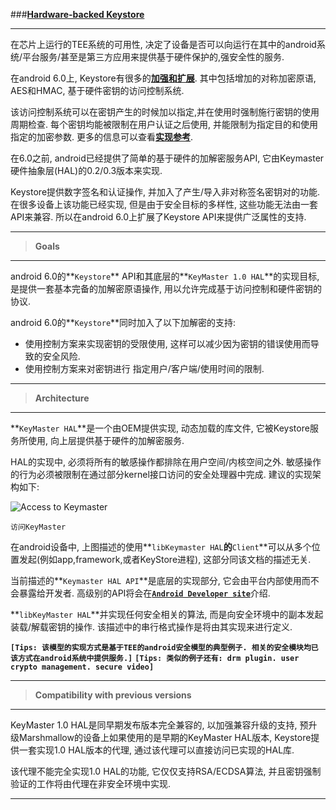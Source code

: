 
###[**Hardware-backed Keystore**](http://source.android.com/security/keystore/index.html)

-----
在芯片上运行的TEE系统的可用性, 决定了设备是否可以向运行在其中的android系统/平台服务/甚至是第三方应用来提供基于硬件保护的,强安全性的服务.

在android 6.0上, Keystore有很多的[**加强和扩展**](http://source.android.com/security/keystore/features.html). 其中包括增加的对称加密原语, AES和HMAC, 基于硬件密钥的访问控制系统. 

该访问控制系统可以在密钥产生的时候加以指定,并在使用时强制施行密钥的使用周期检查. 每个密钥均能被限制在用户认证之后使用, 并能限制为指定目的和使用指定的加密参数. 更多的信息可以查看[**实现参考**](http://source.android.com/security/keystore/implementer-ref.html).

在6.0之前, android已经提供了简单的基于硬件的加解密服务API, 它由Keymaster硬件抽象层(HAL)的0.2/0.3版本来实现. 

Keystore提供数字签名和认证操作, 并加入了产生/导入非对称签名密钥对的功能. 在很多设备上该功能已经实现, 但是由于安全目标的多样性, 这些功能无法由一套API来兼容. 所以在android 6.0上扩展了Keystore API来提供广泛属性的支持.

-----
> **Goals**

-----
android 6.0的**`Keystore`** API和其底层的**`KeyMaster 1.0 HAL`**的实现目标, 是提供一套基本完备的加解密原语操作, 用以允许完成基于访问控制和硬件密钥的协议.

android 6.0的**`Keystore`**同时加入了以下加解密的支持:

 - 使用控制方案来实现密钥的受限使用, 这样可以减少因为密钥的错误使用而导致的安全风险.
 - 使用控制方案来对密钥进行 指定用户/客户端/使用时间的限制.

-----
> **Architecture**

-----
**`KeyMaster HAL`**是一个由OEM提供实现, 动态加载的库文件, 它被Keystore服务所使用, 向上层提供基于硬件的加解密服务.

HAL的实现中, 必须将所有的敏感操作都排除在用户空间/内核空间之外. 敏感操作的行为必须被限制在通过部分kernel接口访问的安全处理器中完成. 建议的实现架构如下:

![Access to Keymaster](http://source.android.com/security/images/access-to-keymaster.png)

`访问KeyMaster`

在android设备中, 上图描述的使用**`libKeymaster HAL`**的**`Client`**可以从多个位置发起(例如app,framework,或者KeyStore进程), 这部分同该文档的描述无关. 

当前描述的**`Keymaster HAL API`**是底层的实现部分, 它会由平台内部使用而不会暴露给开发者. 高级别的API将会在[**`Android Developer site`**](http://developer.android.com/reference/java/security/KeyStore.html)介绍.

**`libKeyMaster HAL`**并实现任何安全相关的算法, 而是向安全环境中的副本发起装载/解载密钥的操作. 该描述中的串行格式操作是将由其实现来进行定义.

**`[Tips: 该模型的实现方式是基于TEE的android安全模型的典型例子. 相关的安全模块均已该方式在android系统中提供服务.]`**
**`[Tips: 类似的例子还有: drm plugin. user crypto management. secure video]`**

-----
> **Compatibility with previous versions**

-----
KeyMaster 1.0 HAL是同早期发布版本完全兼容的, 以加强兼容升级的支持, 预升级Marshmallow的设备上如果使用的是早期的KeyMaster HAL版本, Keystore提供一套实现1.0 HAL版本的代理, 通过该代理可以直接访问已实现的HAL库. 

该代理不能完全实现1.0 HAL的功能, 它仅仅支持RSA/ECDSA算法, 并且密钥强制验证的工作将由代理在非安全环境中实现.

-----